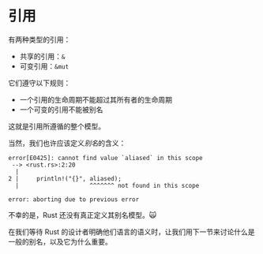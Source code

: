 # 引用

有两种类型的引用：

* 共享的引用：`&`
* 可变引用：`&mut`

它们遵守以下规则：

* 一个引用的生命周期不能超过其所有者的生命周期
* 一个可变的引用不能被别名

这就是引用所遵循的整个模型。

当然，我们也许应该定义*别名*的含义：

```text
error[E0425]: cannot find value `aliased` in this scope
 --> <rust.rs>:2:20
  |
2 |     println!("{}", aliased);
  |                    ^^^^^^^ not found in this scope

error: aborting due to previous error
```

不幸的是，Rust 还没有真正定义其别名模型。🙀

在我们等待 Rust 的设计者明确他们语言的语义时，让我们用下一节来讨论什么是一般的别名，以及它为什么重要。
